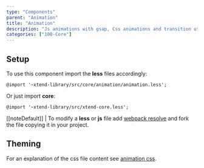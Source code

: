 ```yaml
---
type: "Components"
parent: "Animation"
title: "Animation"
description: "Js animations with gsap, Css animations and transition util with classes/mixins."
categories: ["100-Core"]
---
```


## Setup

To use this component import the **less** files accordingly:

```less
@import '~xtend-library/src/core/animation/animation.less';
```

Or just import **core**:

```less
@import '~xtend-library/src/xtend-core.less';
```

[[noteDefault]]
| To modify a **less** or **js** file add [webpack resolve](/introduction/setup#usage-webpack) and fork the file copying it in your project.

## Theming

For an explanation of the css file content see [animation css](/components/animation/css).
